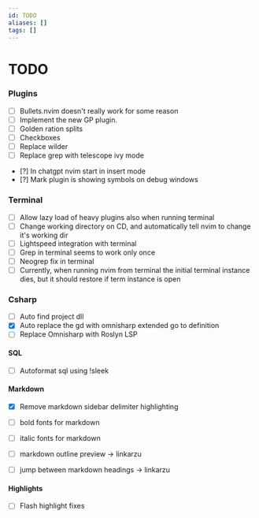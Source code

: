 ```yaml
---
id: TODO
aliases: []
tags: []
---
```

# TODO

### Plugins
- [ ] Bullets.nvim doesn't really work for some reason 
- [ ] Implement the new GP plugin. 
- [ ] Golden ration splits
- [ ] Checkboxes
- [ ] Replace wilder 
- [ ] Replace grep with telescope ivy mode 
- [?] In chatgpt nvim start in insert mode 
- [?] Mark plugin is showing symbols on debug windows 

### Terminal
- [ ] Allow lazy load of heavy plugins also when running terminal 
- [ ] Change working directory on CD, and automatically tell nvim to change it's working dir  
- [ ] Lightspeed integration with terminal 
- [ ] Grep in terminal seems to work only once 
- [ ] Neogrep fix in terminal
- [ ] Currently, when running nvim from terminal the initial terminal instance dies, but it should restore if term instance is open

### Csharp
- [ ] Auto find project dll
- [x] Auto replace the gd with omnisharp extended go to definition 
- [ ] Replace Omnisharp with Roslyn LSP 

#### SQL
- [ ] Autoformat sql using !sleek

#### Markdown
- [x] Remove markdown sidebar delimiter highlighting
- [ ] bold fonts for markdown
- [ ] italic fonts for markdown 

- [ ] markdown outline preview -> linkarzu
- [ ] jump between markdown headings -> linkarzu

#### Highlights
- [ ] Flash highlight fixes
